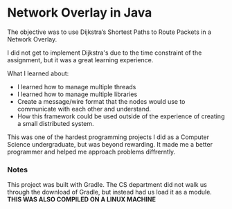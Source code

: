 # Network Overlay in Java

The objective was to use Dijkstra’s Shortest Paths to Route Packets in a Network Overlay.

I did not get to implement Dijkstra's due to the time constraint of the assignment, but it was a great learning experience.

What I learned about:
- I learned how to manage multiple threads
- I learned how to manage multiple libraries
- Create a message/wire format that the nodes would use to communicate with each other and understand.
- How this framework could be used outside of the experience of creating a small distributed system.
  
This was one of the hardest programming projects I did as a Computer Science undergraduate, but was beyond rewarding. It made me a better programmer and helped me approach problems diffrerntly.

### Notes
This project was built with Gradle. The CS department did not walk us through the download of Gradle, but instead had us load it as a module.
**THIS WAS ALSO COMPILED ON A LINUX MACHINE**
